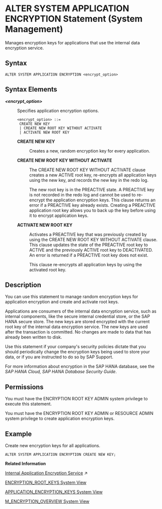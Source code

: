 <!-- loiof42595956f5b1014bc6cb241d3d75fc2 -->

# ALTER SYSTEM APPLICATION ENCRYPTION Statement \(System Management\)

Manages encryption keys for applications that use the internal data encryption service.



<a name="loiof42595956f5b1014bc6cb241d3d75fc2__sql_alter_system_application_encryption_1sql_alter_system_application_encryption_syntax"/>

## Syntax

```
ALTER SYSTEM APPLICATION ENCRYPTION <encrypt_option>
```



<a name="loiof42595956f5b1014bc6cb241d3d75fc2__sql_alter_system_application_encryption_1sql_alter_system_application_encryption_syntax_elements"/>

## Syntax Elements


<dl>
<dt><b>

*<encrypt\_option\>*

</b></dt>
<dd>

Specifies application encryption options.

```
<encrypt_option> ::=
 CREATE NEW KEY
 | CREATE NEW ROOT KEY WITHOUT ACTIVATE
 | ACTIVATE NEW ROOT KEY
```


<dl>
<dt><b>

CREATE NEW KEY

</b></dt>
<dd>

Creates a new, random encryption key for every application.



</dd><dt><b>

CREATE NEW ROOT KEY WITHOUT ACTIVATE

</b></dt>
<dd>

The CREATE NEW ROOT KEY WITHOUT ACTIVATE clause creates a new ACTIVE root key, re-encrypts all application keys using the new key, and records the new key in the redo log.

The new root key is in the PREACTIVE state. A PREACTIVE key is not recorded in the redo log and cannot be used to re-encrypt the application encryption keys. This clause returns an error if a PREACTIVE key already exists. Creating a PREACTIVE application root key allows you to back up the key before using it to encrypt application keys.



</dd><dt><b>

ACTIVATE NEW ROOT KEY

</b></dt>
<dd>

Activates a PREACTIVE key that was previously created by using the CREATE NEW ROOT KEY WITHOUT ACTIVATE clause. This clause updates the state of the PREACTIVE root key to ACTIVE and the previously ACTIVE root key to DEACTIVATED. An error is returned if a PREACTIVE root key does not exist.

This clause re-encrypts all application keys by using the activated root key.



</dd>
</dl>



</dd>
</dl>



<a name="loiof42595956f5b1014bc6cb241d3d75fc2__sql_alter_system_application_encryption_1sql_alter_system_application_encryption_description"/>

## Description

You can use this statement to manage random encryption keys for application encryption and create and activate root keys.

Applications are consumers of the internal data encryption service, such as internal components, like the secure internal credential store, or the SAP HANA secure store. The new keys are stored encrypted with the current root key of the internal data encryption service. The new keys are used after the transaction is committed. No changes are made to data that has already been written to disk.

Use this statement if your company's security policies dictate that you should periodically change the encryption keys being used to store your data, or if you are instructed to do so by SAP Support.

For more information about encryption in the SAP HANA database, see the *SAP HANA Cloud, SAP HANA Database Security Guide*.



<a name="loiof42595956f5b1014bc6cb241d3d75fc2__section_any_gfd_pbb"/>

## Permissions

You must have the ENCRYPTION ROOT KEY ADMIN system privilege to execute this statement.

You must have the ENCRYPTION ROOT KEY ADMIN or RESOURCE ADMIN system privilege to create application encryption keys.



<a name="loiof42595956f5b1014bc6cb241d3d75fc2__sql_alter_system_application_encryption_1sql_alter_system_application_encryption_examples"/>

## Example

Create new encryption keys for all applications.

```
ALTER SYSTEM APPLICATION ENCRYPTION CREATE NEW KEY;
```

**Related Information**  


[Internal Application Encryption Service](https://help.sap.com/viewer/a1317de16a1e41a6b0ff81849d80713c/2024_3_QRC/en-US/7a1a582f27404567828a737fc2c2b190.html "The internal encryption service is used internally by applications requiring data encryption.") :arrow_upper_right:

[ENCRYPTION\_ROOT\_KEYS System View](../../020-System-Views-Reference/021-System-Views/encryption-root-keys-system-view-40c7f48.md "Provides information about root keys.")

[APPLICATION\_ENCRYPTION\_KEYS System View](../../020-System-Views-Reference/021-System-Views/application-encryption-keys-system-view-d2c58ec.md "Provides information about encryption keys used by applications.")

[M\_ENCRYPTION\_OVERVIEW System View](../../020-System-Views-Reference/022-Monitoring-Views/m-encryption-overview-system-view-ee1a50a.md "Reports the encryption status for all data at rest where encryption is supported.")

